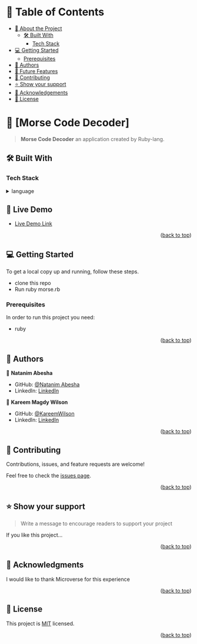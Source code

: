 <!--

- Table of Contents
- About the Project
  - Built With
  - Live Demo
- Getting Started
- Authors
- Future Features
- Contributing
- Show your support
- Acknowledgements
- License
-->

<!-- TABLE OF CONTENTS -->

# 📗 Table of Contents

- [📖 About the Project](#about-project)
  - [🛠 Built With](#built-with)
    - [Tech Stack](#tech-stack)
- [💻 Getting Started](#getting-started)
  - [Prerequisites](#prerequisites)
- [👥 Authors](#authors)
- [🔭 Future Features](#future-features)
- [🤝 Contributing](#contributing)
- [⭐️ Show your support](#support)
- [🙏 Acknowledgements](#acknowledgements)
- [📝 License](#license)

<!-- PROJECT DESCRIPTION -->

# 📖 [Morse Code Decoder] <a name="about-project"></a>

> **Morse Code Decoder** an application created by Ruby-lang.

## 🛠 Built With <a name="built-with"></a>

### Tech Stack <a name="tech-stack"></a>


<details>
<summary>language</summary>
  <ul>
    <li><a href="https://www.ruby-lang.org/en/">Ruby</a></li>
  </ul>
</details>

<!-- Features -->


<!-- LIVE DEMO -->

## 🚀 Live Demo <a name="live-demo"></a>

- [Live Demo Link]()

<p align="right">(<a href="#readme-top">back to top</a>)</p>

<!-- GETTING STARTED -->

## 💻 Getting Started <a name="getting-started"></a>


To get a local copy up and running, follow these steps.

- clone this repo 
- Run ruby morse.rb  

### Prerequisites

In order to run this project you need:

- ruby


<p align="right">(<a href="#readme-top">back to top</a>)</p>

<!-- AUTHORS -->

## 👥 Authors <a name="authors"></a>


👤 **Natanim Abesha**

- GitHub: [@Natanim Abesha](https://github.com/NatanimA)
- LinkedIn: [LinkedIn](https://www.linkedin.com/in/natanim-abesha-04a39823a/)

👤 **Kareem Magdy Wilson**

- GitHub: [@KareemWilson](https://github.com/KareemWilson)
- LinkedIn: [LinkedIn](https://linkedin.com/in/kareem-wilsons)


<p align="right">(<a href="#readme-top">back to top</a>)</p>

<!-- FUTURE FEATURES -->


<!-- CONTRIBUTING -->

## 🤝 Contributing <a name="contributing"></a>

Contributions, issues, and feature requests are welcome!

Feel free to check the [issues page](../../issues/).

<p align="right">(<a href="#readme-top">back to top</a>)</p>

<!-- SUPPORT -->

## ⭐️ Show your support <a name="support"></a>

> Write a message to encourage readers to support your project

If you like this project...

<p align="right">(<a href="#readme-top">back to top</a>)</p>

<!-- ACKNOWLEDGEMENTS -->

## 🙏 Acknowledgments <a name="acknowledgements"></a>

I would like to thank Microverse for this experience

<p align="right">(<a href="#readme-top">back to top</a>)</p>

<!-- LICENSE -->

## 📝 License <a name="license"></a>

This project is [MIT](./MIT.md) licensed.

<p align="right">(<a href="#readme-top">back to top</a>)</p>